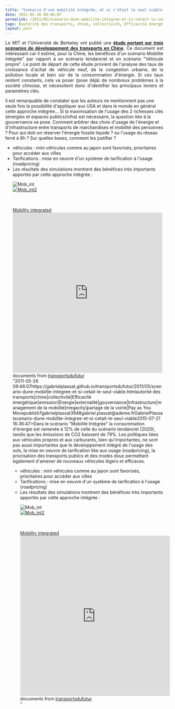 ```yaml
---
title: "Scénario d'une mobilité intégrée, et si c'était le seul viable ?"
date: 2011-05-26 09:46:07
permalink: /2011/05/scenario-dune-mobilite-integree-et-si-cetait-le-seul-viable.html
tags: [autorité des transports, chine, collectivité, Efficacité énergétique, emission, Energie, externalité, gouvernance, Infrastructure, management de la mobilité, megacity, partage de la voirie, Pay as You Move]
layout: post
---
```


<p style="text-align: justify;">Le MIT et l'Université de Berkeley ont publié une <strong><a href="https://www.jtlu.org/index.php/jtlu/article/view/151" target="_blank">étude portant sur trois scénarios de développement des transports en Chine</a></strong>. Ce document est intéressant car il estime, pour la Chine, les bénéfices d'un scénario Mobilité intégrée" par rapport à un scénario tendanciel et un scénario "Véhicule propre". Le point de départ de cette étude provient de l'analyse des taux de croissance d'achat de véhicule neuf, de la congestion urbaine, de la pollution locale et bien sûr de la consommation d'énergie. Si ces taux restent constants, cela va poser (pose déjà) de nombreux problèmes à la société chinoise, et nécessitent donc d'identifier les principaux leviers et paramètres clés.</p> <p style="text-align: justify>Les paramètres clés dont il faut maximiser l'usage sont l'énergie et l'infrastructure. Les véhicules, les systèmes d'information, les mesures de développement des transports en commun, les politiques tarifaires permettant d'internaliser les externalités, les solutions de contraintes/récompenses orientant les choix vers des modes collectifs, partagés ou doux, sont autant de moyens permettant de maximiser l'usage de l'énergie et des infrastructures, sous entendu espace public. L'étude apporte des éléments quantitatifs intéressants mais n'apporte pas certains points clés.</p> <p style="text-align: justify>Il est remarquable de constater que les auteurs ne mentionnent pas une seule fois la possibilité d'appliquer aux USA et dans le monde en général cette approche intégrée... Si la maximisation de l'usage des 2 richesses clés (énergies et espaces publics/infra) est nécessaire, la question liée à la gouvernance se pose. Comment arbitrer des choix d'usage de l'énergie et d'infrastructure entre transports de marchandises et mobilité des personnes ? Pour qui doit-on réserver l'énergie fossile liquide ? ou l'usage du réseau ferré à 8h ? Sur quelles bases, comment les justifier ? </p>  <!--more-->   <p style="text-align: justify>Dans le scénario "Mobilité Intégrée" la consommation d'énergie est ramenée à 12% de celle du scénario tendanciel (2020), tandis que les émissions de CO2 baissent de 79%. Les politiques liées aux véhicules propres et aux carburants, bien qu'importantes, ne sont pas aussi importantes que le développement intégré de l'usage des sols, la mise en oeuvre de tarification liée aux usage (roadpricing), la priorisation des transports publics et des modes doux permettant également d'amener de nouveaux véhicules légers et efficaces.</p> <p style="text-align: justify>Les mesures du scénario "Mobilité Intégrée" sont :</p> <ul> <li> <div style="text-align: justify>management de l'espace public : paiement dynamique du stationnement, limitation des immatriculations,</div> </li> <li> <div style="text-align: justify>véhicules : mini véhicules comme au japon sont favorisés, prioritaires pour accéder aux villes</div> </li> <li> <div style="text-align: justify>carburants : fossile, électrique pour les petits véhicules (25%), 20% GNV, hybride, système de taxe équivalent à l'Europe,</div> </li> <li> <div style="text-align: justify>Tarifications : mise en oeuvre d'un système de tarification à l'usage (roadpricing)</div> </li> <li> <div style="text-align: justify>Urbanisme intégré : habitat - transport, services déservis par des modes lourds (BRT, train)</div> </li> </ul> <p style="text-align: justify>Les résultats des simulations montrent des bénéfices très importants apportés par cette approche intégrée :</p> <p style="text-align: justify> <a href="https://gabrielplassat.github.io/transportsdufutur/wp-content/uploads/sites/6/old/6a0120a66d2ad4970b014e88adc08e970d-800wi.jpg"" rel="lightbox"><img rel="lightbox[]" alt="Mob_int" class="asset  asset-image at-xid-6a0120a66d2ad4970b014e88adc08e970d" src="/wp-content/uploads/sites/6/old/6a0120a66d2ad4970b014e88adc08e970d-500wi.jpg" style="display: block margin-left: auto margin-right: auto title="Mob_int"" /></a> <br /><a href="https://gabrielplassat.github.io/transportsdufutur/wp-content/uploads/sites/6/old/6a0120a66d2ad4970b0154328d3b93970c-800wi.jpg" rel="lightbox"><img rel="lightbox[]" alt="Mob_int2" class="asset  asset-image at-xid-6a0120a66d2ad4970b0154328d3b93970c" src="/wp-content/uploads/sites/6/old/6a0120a66d2ad4970b0154328d3b93970c-500wi.jpg" style="display: block margin-left: auto margin-right: auto title="Mob_int2"" /></a> <br /> <br /> <br /></p> <div id="__ss_8097425" style="width: 477px><strong style="display: block margin: 12px 0 4px><a href="http://www.slideshare.net/transportsdufutur/mobility-integrated" title="Mobility integrated">Mobility integrated</a></strong> <iframe frameborder="0" height="510" marginheight="0" marginwidth="0" scrolling="no" src="http://www.slideshare.net/slideshow/embed_code/8097425" width="477"></iframe> <div style="padding: 5px 0 12px>View more <a href="http://www.slideshare.net/"">documents</a> from <a href="http://www.slideshare.net/transportsdufutur">transportsdufutur</a></div> </div>"2011-05-26 09:46:07https://gabrielplassat.github.io/transportsdufutur/2011/05/scenario-dune-mobilite-integree-et-si-cetait-le-seul-viable.htmlautorité des transports|chine|collectivité|Efficacité énergétique|emission|Energie|externalité|gouvernance|Infrastructure|management de la mobilité|megacity|partage de la voirie|Pay as You Movepublish7gabrielplassat3948gabriel.plassat@ademe.frGabrielPlassatscenario-dune-mobilite-integree-et-si-cetait-le-seul-viable2015-07-21 16:36:47>Dans le scénario "Mobilité Intégrée" la consommation d'énergie est ramenée à 12% de celle du scénario tendanciel (2020), tandis que les émissions de CO2 baissent de 79%. Les politiques liées aux véhicules propres et aux carburants, bien qu'importantes, ne sont pas aussi importantes que le développement intégré de l'usage des sols, la mise en oeuvre de tarification liée aux usage (roadpricing), la priorisation des transports publics et des modes doux permettant également d'amener de nouveaux véhicules légers et efficaces.</p> <p style="text-align: justify>Les mesures du scénario "Mobilité Intégrée" sont :</p> <ul> <li> <div style="text-align: justify>management de l'espace public : paiement dynamique du stationnement, limitation des immatriculations,</div> </li> <li> <div style="text-align: justify>véhicules : mini véhicules comme au japon sont favorisés, prioritaires pour accéder aux villes</div> </li> <li> <div style="text-align: justify>carburants : fossile, électrique pour les petits véhicules (25%), 20% GNV, hybride, système de taxe équivalent à l'Europe,</div> </li> <li> <div style="text-align: justify>Tarifications : mise en oeuvre d'un système de tarification à l'usage (roadpricing)</div> </li> <li> <div style="text-align: justify>Urbanisme intégré : habitat - transport, services déservis par des modes lourds (BRT, train)</div> </li> </ul> <p style="text-align: justify>Les résultats des simulations montrent des bénéfices très importants apportés par cette approche intégrée :</p> <p style="text-align: justify> <a href="https://gabrielplassat.github.io/transportsdufutur/wp-content/uploads/sites/6/old/6a0120a66d2ad4970b014e88adc08e970d-800wi.jpg"" rel="lightbox"><img rel="lightbox[]" alt="Mob_int" class="asset  asset-image at-xid-6a0120a66d2ad4970b014e88adc08e970d" src="/wp-content/uploads/sites/6/old/6a0120a66d2ad4970b014e88adc08e970d-500wi.jpg" style="display: blocktitle="Mob_int"" /></a> <br /><a href="https://gabrielplassat.github.io/transportsdufutur/wp-content/uploads/sites/6/old/6a0120a66d2ad4970b0154328d3b93970c-800wi.jpg" rel="lightbox"><img rel="lightbox[]" alt="Mob_int2" class="asset  asset-image at-xid-6a0120a66d2ad4970b0154328d3b93970c" src="/wp-content/uploads/sites/6/old/6a0120a66d2ad4970b0154328d3b93970c-500wi.jpg" style="display: blocktitle="Mob_int2"" /></a> <br /> <br /> <br /></p> <div id="__ss_8097425" style="width: 477px><strong style="display: block><a href="http://www.slideshare.net/transportsdufutur/mobility-integrated" title="Mobility integrated">Mobility integrated</a></strong> <iframe frameborder="0" height="510" marginheight="0" marginwidth="0" scrolling="no" src="http://www.slideshare.net/slideshow/embed_code/8097425" width="477"></iframe> <div style="padding: 5px 0 12px>View more <a href="http://www.slideshare.net/"">documents</a> from <a href="http://www.slideshare.net/transportsdufutur">transportsdufutur</a></div> </div>"
